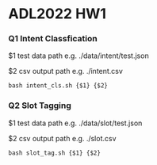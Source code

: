 # ADL2022 HW1
### Q1 Intent Classfication

$1 test data path e.g. ./data/intent/test.json

$2 csv output path e.g. ./intent.csv

`bash intent_cls.sh {$1} {$2}`

### Q2 Slot Tagging

$1 test data path e.g. ./data/slot/test.json

$2 csv output path e.g. ./slot.csv

`bash slot_tag.sh {$1} {$2}`
